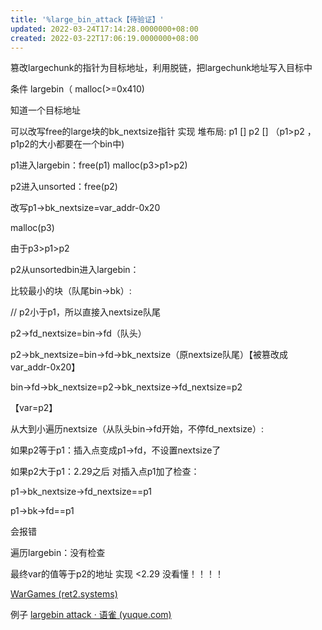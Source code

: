 ```yaml
---
title: '%large_bin_attack【待验证】'
updated: 2022-03-24T17:14:28.0000000+08:00
created: 2022-03-22T17:06:19.0000000+08:00
---
```


篡改largechunk的指针为目标地址，利用脱链，把largechunk地址写入目标中

条件
largebin（ malloc(\>=0x410)

知道一个目标地址

可以改写free的large块的bk_nextsize指针
实现
堆布局: p1 \[\] p2 \[\] （p1\>p2 ，p1p2的大小都要在一个bin中)

p1进入largebin：free(p1) malloc(p3\>p1\>p2)

p2进入unsorted：free(p2)

改写p1-\>bk_nextsize=var_addr-0x20

malloc(p3)

由于p3\>p1\>p2

p2从unsortedbin进入largebin：

比较最小的块（队尾bin-\>bk）:

// p2小于p1，所以直接入nextsize队尾

p2-\>fd_nextsize=bin-\>fd（队头）

p2-\>bk_nextsize=bin-\>fd-\>bk_nextsize（原nextsize队尾）【被篡改成var_addr-0x20】

bin-\>fd-\>bk_nextsize=p2-\>bk_nextsize-\>fd_nextsize=p2

【var=p2】

从大到小遍历nextsize（从队头bin-\>fd开始，不停fd_nextsize）:

如果p2等于p1：插入点变成p1-\>fd，不设置nextsize了

如果p2大于p1：2.29之后 对插入点p1加了检查：

p1-\>bk_nextsize-\>fd_nextsize==p1

p1-\>bk-\>fd==p1

会报错

遍历largebin：没有检查

最终var的值等于p2的地址
实现 \<2.29
没看懂！！！！

[WarGames (ret2.systems)](https://wargames.ret2.systems/level/how2heap_large_bin_attack_2.27)

例子
[largebin attack · 语雀 (yuque.com)](https://www.yuque.com/hxfqg9/bin/mdrz9g#Eqi6H)
